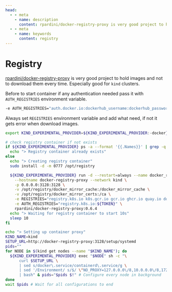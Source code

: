 ```yaml
---
head:
  - - meta
    - name: description
      content: rpardini/docker-registry-proxy is very good project to hold images and not to download them every time.
  - - meta
    - name: keywords
      content: registry
---
```


# Registry

[rpardini/docker-registry-proxy](https://github.com/rpardini/docker-registry-proxy) is very good project to hold images and not to download them every time.
Especially good for `kind` clusters.

Before to start container if any authentication needed pass it with `AUTH_REGISTRIES` environment variable.

```sh
-e AUTH_REGISTRIES="auth.docker.io:dockerhub_username:dockerhub_password your.own.registry:username:password" \
```

Always set `REGISTRIES` environment variable and add what need, if not it gets error when download images.

```sh
export KIND_EXPERIMENTAL_PROVIDER=${KIND_EXPERIMENTAL_PROVIDER:-docker}

# check registry container if not exists
if ${KIND_EXPERIMENTAL_PROVIDER} ps -a --format '{{.Names}}' | grep -q docker_registry_proxy; then
  echo "> Registry container already exists"
else
  echo "> Creating registry container"
  sudo install -d -m 0777 /opt/registry

  ${KIND_EXPERIMENTAL_PROVIDER} run -d --restart=always --name docker_registry_proxy \
    --hostname docker-registry-proxy --network kind \
    -p 0.0.0.0:3128:3128 \
    -v /opt/registry/docker_mirror_cache:/docker_mirror_cache \
    -v /opt/registry/docker_mirror_certs:/ca \
    -e REGISTRIES="registry.k8s.io k8s.gcr.io gcr.io ghcr.io quay.io docker.io" \
    -e AUTH_REGISTRIES="registry.k8s.io:${TOKEN}" \
    rpardini/docker-registry-proxy:0.6.4
  echo "> Waiting for registry container to start 10s"
  sleep 10
fi

echo "> Setting up container proxy"
KIND_NAME=kind
SETUP_URL=http://docker-registry-proxy:3128/setup/systemd
pids=""
for NODE in $(kind get nodes --name "$KIND_NAME"); do
  ${KIND_EXPERIMENTAL_PROVIDER} exec "$NODE" sh -c "\
      curl $SETUP_URL \
      | sed s/docker\.service/containerd\.service/g \
      | sed '/Environment/ s/$/ \"NO_PROXY=127.0.0.0\/8,10.0.0.0\/8,172.16.0.0\/12,192.168.0.0\/16\"/' \
      | bash" & pids="$pids $!" # Configure every node in background
done
wait $pids # Wait for all configurations to end
```
